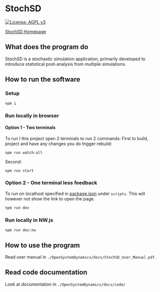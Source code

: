 [license-badge]: https://img.shields.io/badge/License-AGPL%20v3-blue.svg?style=flat
[license-url]: https://www.gnu.org/licenses/agpl-3.0


# StochSD

[![License: AGPL v3][license-badge]][license-url]

[StochSD Homepage](https://stochsd.sourceforge.io/homepage/)

## What does the program do

StochSD is a stochastic simulation application, primarily developed to introduce statistical post-analysis from multiple simulations.

## How to run the software

### Setup
```
npm i
```

### Run locally in browser

#### Option 1 - Two terminals
To run I this project open 2 terminals to run 2 commands:
First to build, project and have any changes you do trigger rebuild:
```
npm run watch:all
```

Second:
```
npm run start
```

### Option 2 - One terminal less feedback

To run on localhost specified in [package.json](./package.json) under `scripts`.
This will however not show the link to open the page.
```
npm run dev
```

### Run locally in NW.js
```
npm run dev:nw
```

## How to use the program

Read user manual in `./OpenSystemDynamics/docs/StochSD_User_Manual.pdf`.

## Read code documentation
Look at documentation in `./OpenSystemDynamics/docs/code/`

